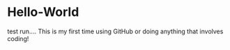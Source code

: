 # Hello-World
test run....
This is my first time using GitHub or doing anything that involves coding!
